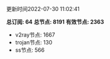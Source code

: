 更新时间2022-07-30 11:02:41

**总订阅: 64**
**总节点: 8191**
**有效节点: 2363**
- v2ray节点: 1667
- trojan节点: 130
- ss节点: 566
